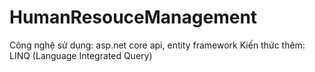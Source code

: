 ﻿# HumanResouceManagement
Công nghệ sử dụng: asp.net core api, entity framework
Kiến thức thêm: LINQ (Language Integrated Query) 
